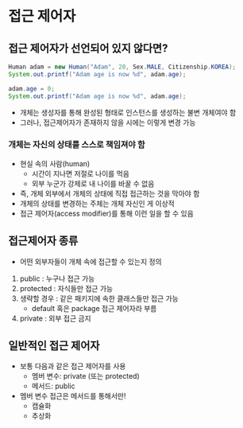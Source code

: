# 접근 제어자
## 접근 제어자가 선언되어 있지 않다면?
```java
Human adam = new Human("Adam", 20, Sex.MALE, Citizenship.KOREA);
System.out.printf("Adam age is now %d", adam.age);

adam.age = 0;
System.out.printf("Adam age is now %d", adam.age);
```
- 개체는 생성자를 통해 완성된 형태로 인스턴스를 생성하는 불변 개체여야 함
- 그러나, 접근제어자가 존재하지 않을 시에는 이렇게 변경 가능

### 개체는 자신의 상태를 스스로 책임져야 함
- 현실 속의 사람(human)
  - 시간이 지나면 저절로 나이를 먹음
  - 외부 누군가 강제로 내 나이를 바꿀 수 없음
- 즉, 개체 외부에서 개체의 상태에 직접 접근하는 것을 막아야 함
- 개체의 상태를 변경하는 주체는 개체 자신인 게 이상적
- 접근 제어자(access modifier)를 통해 이런 일을 할 수 있음

## 접근제어자 종류
- 어떤 외부자들이 개체 속에 접근할 수 있는지 정의
1. public : 누구나 접근 가능
2. protected : 자식들만 접근 가능
3. 생략할 경우 : 같은 패키지에 속한 클래스들만 접근 가능
   - default 혹은 package 접근 제어자라 부름
4. private : 외부 접근 금지


## 일반적인 접근 제어자
- 보통 다음과 같은 접근 제어자를 사용
  - 멤버 변수: private (또는 protected)
  - 메서드: public
- 멤버 변수 접근은 메서드를 통해서만!
  - 캡슐화
  - 추상화


